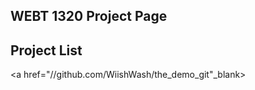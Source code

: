 ## WEBT 1320 Project Page

<h2>Project List</h2>

<a href="//github.com/WiishWash/the_demo_git"_blank></a>